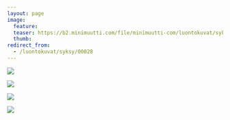 ```yaml
---
layout: page
image:
  feature:
  teaser: https://b2.minimuutti.com/file/minimuutti-com/luontokuvat/syksy/3/DS37868-245px.jpg
  thumb:
redirect_from:
  - /luontokuvat/syksy/00028
---
```


![](https://b2.minimuutti.com/file/minimuutti-com/luontokuvat/syksy/3/DS37912-800px.jpg)

![](https://b2.minimuutti.com/file/minimuutti-com/luontokuvat/syksy/3/DS37868-800px.jpg)

![](https://b2.minimuutti.com/file/minimuutti-com/luontokuvat/syksy/3/DS38175-800px.jpg)

![](https://b2.minimuutti.com/file/minimuutti-com/luontokuvat/syksy/3/DS38179-800px.jpg)
